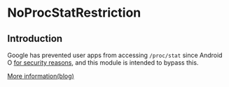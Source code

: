 # NoProcStatRestriction

## Introduction

Google has prevented user apps from accessing `/proc/stat` since Android O [for security reasons](https://issuetracker.google.com/issues/37140047), and this module is intended to bypass this.

[More information(blog)](https://young-lord.github.io/posts/%E5%85%81%E8%AE%B8%E5%AE%89%E5%8D%93%E5%BA%94%E7%94%A8%E8%AE%BF%E9%97%AEproc_stat)